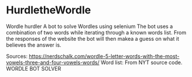 # HurdletheWordle
Wordle hurdler
A bot to solve Wordles using selenium
The bot uses a combination of two words while iterating through a known words list. From the responses of the website the bot will then 
makea a guess on what it believes the answer is.

Sources:
https://nerdschalk.com/wordle-5-letter-words-with-the-most-vowels-three-and-four-vowels-words/
Word list: From NYT source code.
WORDLE BOT SOLVER
